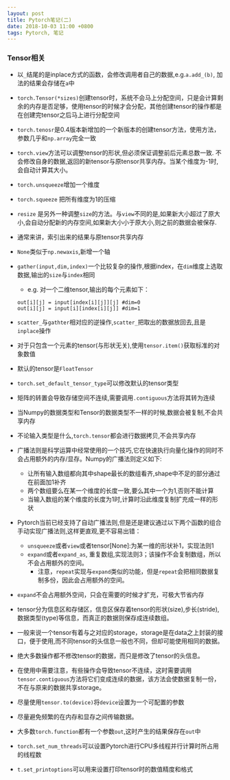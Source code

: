 ```yaml
---
layout: post
title: Pytorch笔记(二)
date: 2018-10-03 11:00 +0800
tags: Pytorch, 笔记
---
```

### Tensor相关
- 以`_`结尾的是inplace方式的函数，会修改调用者自己的数据,e.g.`a.add_(b)`, 加法的结果会存储在`a`中

- `torch.Tensor(*sizes)`创建tensor时，系统不会马上分配空间，只是会计算剩余的内存是否足够，使用tensor的时候才会分配，其他创建tensor的操作都是在创建完tensor之后马上进行分配空间
- `torch.tenosr`是0.4版本新增加的一个新版本的创建tensor方法，使用方法，参数几乎和`np.array`完全一致
- `torch.view`方法可以调整tensor的形状,但必须保证调整前后元素总数一致. 不会修改自身的数据,返回的新tensor与原tensor共享内存。当某个维度为-1时,会自动计算其大小。
- `torch.unsqueeze`增加一个维度
- `torch.squeeze` 把所有维度为1的压缩
- `resize` 是另外一种调整`size`的方法。与`view`不同的是,如果新大小超过了原大小,会自动分配新的内存空间,如果新大小小于原大小,则之前的数据会被保存.
- 通常来讲，索引出来的结果与原tensor共享内存
- `None`类似于`np.newaxis`,新增一个轴
- `gather(input,dim,index)`一个比较复杂的操作,根据index，在`dim`维度上选取数据,输出的`size`与`index`相同
    - e.g. 对一个二维tensor,输出的每个元素如下：
    ```
    out[i][j] = input[index[i][j]][j] #dim=0
    out[i][j] = input[i][index[i][j]] #dim=1
    ```
- `scatter_`与`gathter`相对应的逆操作,`scatter_`把取出的数据放回去,且是`inplace`操作
- 对于只包含一个元素的tensor(与形状无关),使用`tensor.item()`获取标准的对象数值
- 默认的tensor是`FloatTensor`
- `torch.set_default_tensor_type`可以修改默认的tensor类型
- 矩阵的转置会导致存储空间不连续,需要调用`.contiguous`方法将其转为连续
- 当Numpy的数据类型和Tensor的数据类型不一样的时候,数据会被复制,不会共享内存
- 不论输入类型是什么,`torch.tensor`都会进行数据拷贝,不会共享内存
- 广播法则是科学运算中经常使用的一个技巧,它在快速执行向量化操作的同时不会占用额外的内存/显存。Numpy的广播法则定义如下:
    - 让所有输入数组都向其中shape最长的数组看齐,shape中不足的部分通过在前面加1补齐
    - 两个数组要么在某一个维度的长度一致,要么其中一个为1,否则不能计算
    - 当输入数组的某个维度的长度为1时,计算时沿此维度复制扩充成一样的形状
- Pytorch当前已经支持了自动广播法则,但是还是建议通过以下两个函数的组合手动实现广播法则,这样更直观,更不容易出错：
    - `unsqueeze`或者`view`或者tensor[None]:为某一维的形状补1，实现法则1
    - `expand`或者`expand_as`, 重复数组,实现法则3；该操作不会复制数组，所以不会占用额外的空间。
        - 注意，`repeat`实现与`expand`类似的功能，但是`repeat`会把相同数据复制多份，因此会占用额外的空间。
- `expand`不会占用额外空间，只会在需要的时候才扩充，可极大节省内存
- tensor分为信息区和存储区，信息区保存着tensor的形状(size),步长(stride),数据类型(type)等信息，而真正的数据则保存成连续数组。
- 一般来说一个tensor有着与之对应的storage，storage是在data之上封装的接口，便于使用,而不同tensor的头信息一般也不同，但却可能使用相同的数据。
- 绝大多数操作都不修改tensor的数据，而只是修改了tensor的头信息。
- 在使用中需要注意，有些操作会导致tensor不连续，这时需要调用`tensor.contiguous`方法将它们变成连续的数据，该方法会使数据复制一份，不在与原来的数据共享storage。
- 尽量使用`tensor.to(device)`将`device`设置为一个可配置的参数
- 尽量避免频繁的在内存和显存之间传输数据。
- 大多数`torch.function`都有一个参数`out`,这时产生的结果保存在`out`中
- `torch.set_num_threads`可以设置Pytorch进行CPU多线程并行计算时所占用的线程数
- `t.set_printoptions`可以用来设置打印tensor时的数值精度和格式